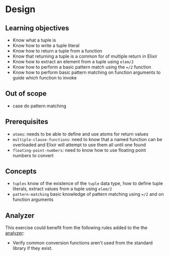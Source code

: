# Design

## Learning objectives

- Know what a tuple is
- Know how to write a tuple literal
- Know how to return a tuple from a function
- Know that returning a tuple is a common for of multiple return in Elixir
- Know how to extract an element from a tuple using `elem/2`
- Know how to perform a basic pattern match using the `=/2` function
- Know how to perform basic pattern matching on function arguments to guide which function to invoke

## Out of scope

- case do pattern matching

## Prerequisites

- `atoms`: needs to be able to define and use atoms for return values
- `multiple-clause-functions`: need to know that a named function can be overloaded and Elixir will attempt to use them all until one found
- `floating-point-numbers`: need to know how to use floating point numbers to convert

## Concepts

- `tuples` know of the existence of the `tuple` data type, how to define tuple literals, extract values from a tuple using `elem/2`
- `pattern-matching` basic knowledge of pattern matching using `=/2` and on function arguments

## Analyzer

This exercise could benefit from the following rules added to the the [analyzer][analyzer]:

- Verify common conversion functions aren't used from the standard library if they exist.

[analyzer]: https://github.com/exercism/elixir-analyzer
